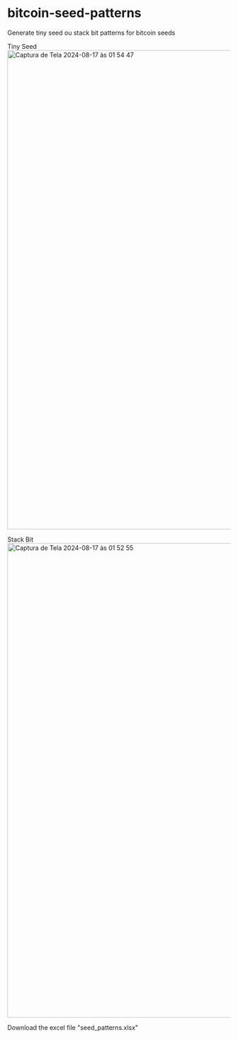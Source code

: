 # bitcoin-seed-patterns
Generate tiny seed ou stack bit patterns for bitcoin seeds

Tiny Seed
<img width="1082" alt="Captura de Tela 2024-08-17 às 01 54 47" src="https://github.com/user-attachments/assets/7e85159d-49be-4f1a-bd0c-eadf80615f4e">

Stack Bit
<img width="1071" alt="Captura de Tela 2024-08-17 às 01 52 55" src="https://github.com/user-attachments/assets/c994ca0e-e5c0-492d-b17e-7890378f8d72">

Download the excel file "seed_patterns.xlsx"
